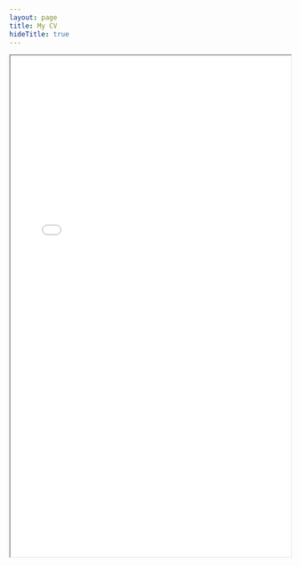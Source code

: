```yaml
---
layout: page
title: My CV
hideTitle: true
---
```


<iframe src="/public/Kieran Benton CV.pdf" width="100%" height="900rem">
This browser does not support PDFs. Please download the PDF to view it: <a href="/public/Kieran Benton CV.pdf">Download PDF</a>
</iframe>